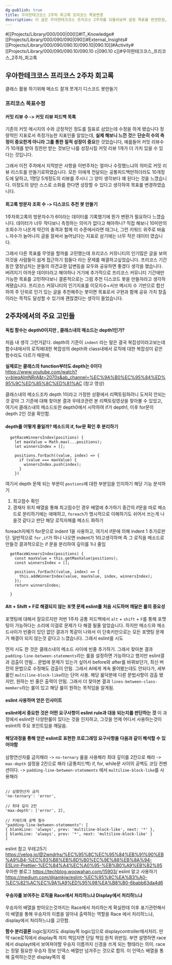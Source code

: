 ```yaml
---
dg-publish: true
title: 우아한테크코스 2주차 회고록 프리코스 목표변경
description: 이 글은 우아한테크코스 프리코스 2주차를 되돌아보며 설정 목표를 변견한점, Max depth를3미만으로 유지 eslint사용등에 관해 이야기합니다
---
```

#[[Projects/Library/000/000\|000]]#IT_Knowledge#[[Projects/Library/000/090/090\|090]]#External_Insights#[[Projects/Library/000/090/090.10/090.10\|090.10]]#Activity#[[Projects/Library/000/090/090.10/090.10 c\|090.10 c]]#우아한테크코스_프리코스_2주차_회고록

## 우아한테크코스 프리코스 2주차 회고록

클래스 활용 하기위해 메소드 잘개 쪼개기
디스코드 봇만들기

### 프리코스 목표수정

#### 커밋 리뷰 수 -> 커밋 리뷰 피드백 목록
기존의 커밋 메시지의 수와 긍정적인 정도를 질표로 삼았는데 수정을 하게 됐습니다
정량적인 지표로서 측정가능한 지표인줄 알았는데, **실제 해보니 느낀 것**은 **단순히 수의 측정이 중요한게 아니라 그를 통한 질적 성장이 중요**한 것었습니다,
예를들어 커밋 리뷰수가 10개를 받아 칭찬만 받는 것보단 나를 성장시킬 커밋 리뷰 1개가 더 가치 있을 수 있다는 것입니다.

그래서 이전 주차에서 지적받은 사항을 이번주차는 얼마나 수정했느냐의 의미로 커밋 리뷰 리스트를 만들기로하였습니다. 모든 이에게 전달되는 공통피드백만하더라도 10개정도에 달하고, 1명당 5개정도의 리뷰를 주시니 그 양이 생각보다 꽤 된다는 것을 느꼈습니다.
이정도의 양만 스스로 소화를 한다면 성장할 수 있다고 생각하여 목표를 변경하였습니다.

#### 회고록 방문자 조회 수 -> 디스코드 추천 봇 만들기
1주차회고록의 방문자수가 6이라는 데이터를 기록했기에 뭔가 변환가 필요하다 느꼈습니다. 데이터가 너무 작다보니 측정하는 의미가 없다고 해야하나? 직접 해보니 10미만의 조회수가 나온게 약간의 충격과 함께 이 수준에서라면 태그나, 그런 키워드 위주로 바움ㄴ자수가 늘어나지 글을 잘써서 늘어났다는 지표로 삼기에는 너무 작은 데이터 였습니다.

그래서 다른 목표를 무엇을 할까를 고민했는데 프리코스 커뮤니티의 인기많은 글을 보여 이것을 사람들이 쉽게 접근하기 힘들다 라는 문제를 해결하고싶었습니다. 프리코스 기간동안 열정넘치는 분들의 의견교환 답변등을 모두와 공유하면 좋겠다 생각을 했습니다. 버려지기 아까운 데이터라고 해야하나
거기에 추가적으로 프리코스 커뮤니티 기간에만 가능한 목표를 고민하다보니 결론적으로는 그럼 추천 디스코드 봇을 만들자라고 생각하게됐습니다.
프리코스 커뮤니티의 인기지표를 이모지수+서브 메시지 수 기반으로 합산하여 주 단위로 인기 있는 글을 추천해주는 봇이면 목표로서 구현과 함께 공유 가치 창출이라는 목적도 달성할 수 있기에 괜찮겠다는 생각이 들었습니다.


## 2주차에서의 주요 고민들

#### 독립 함수는 depth0이지만 , 클래스내의 메소드는 depth1인가?

처음 내 생각
그런거같다. depth의 기준이 `indent` 라는 말은 결국 복잡성이라고보는데 함수내에서의 로직에대한 복잡성의 depth와 class내에서 로직에 대한 복잡성이 같은 함수라도 다르기 때문에.

**실제로는 클래스의 function부터도 depth는 0이다**
https://www.youtube.com/watch?v=bIeqAlmNRrA&t=2070s&ab_channel=%EC%9A%B0%EC%95%84%ED%95%9C%ED%85%8C%ED%81%AC  (참고 영상)

클래스내의 메소드조차 depth 1이라고 가정한 상황에서 리팩토링하려니 도저히 안되는 것 같아 그 기준에 대해 찾아본 결과
우테코관련 본 리팩토링영상을 찾아볼 수 있었고, 여기서 클래스내의 메소드또한  depth0에서 시작하여 if가 depth1, 이후 for문이 depth 2인 것을 확인함.

#### depth를 어떻게 줄일까? 메소드의 if, for문 확인 후 분리하기
```
  getRaceWinnersIndex(positions) {
    let maxValue = Math.max(...positions);
    let winnersIndex = [];

    positions.forEach((value, index) => {
      if (value === maxValue) {
        winnersIndex.push(index);
      }
    })

```

여기서 depth 문제 되는 부분이 `postions`에 대한 부분임을 인지하기
해당 기능 분석하기
1. 최고점수 확인
2. 경재자 위치 배열을 통해 최고점수인 경우 배열에 추가하기
중간의 if문을 따로 메소드로 분리하기에는 애매하고, `foreach`가 명시적으로 이해하기도 쉬어서 쓰는게 나을것 같다고 판단
해당 로직자체를 메소드 화하기

foreach자체가 for문으로  indent 1을 사용하고, 여기서 if문에 의해 indent 1 추가로판단.
일반적으로 `for` ,`if`가 하나 나오면 indent가 1라고생각하며 즉 그 로직을 메소드로만들것
결과적으로는 if 문을 분리하여 깊이를 1나 줄임

```
  getRaceWinnersIndex(positions) {
    const maxValue = this.getMaxValue(positions);
    const winnersIndex = [];

    positions.forEach((value, index) => {
      this.addWinnerIndex(value, maxValue, index, winnersIndex);
    });
    return winnersIndex;

  }
```
#### **Alt + Shift + F**로 해결되지 않는 포맷 문제 eslint를 처음 시도하며 깨달은 룰의 중요성

포맷팅에 대해서 잘모르지만 저번 1주차 공통 피드백에서 `alt` + `shift` + `F`를 통해 포맷팅이 가능하다는 소리에 이걸로 문제가 다 해결 될줄 알았습니다. 하지만  메소드와 메소드사이가 빈줄이 있던 없던 결과가 똑같이 나와서 이 단축키만으로는 모든 포맷팅 문제가 해결이 되지 않는것 같다고 느꼈습니다. 그래서 eslint를 시도

먼저 시도 한 것은 클래스내의 메소드 사이에 빈줄 추가하기. 그래서 찾아본 결과 `padding-line-between-statements`라는 룰을 설정하면 가능하다고 했지만 eslint결과 검출이 안됨... 문법에 문제가 있는가 싶어서 before와 after를 바꿔보던가, 최신 버전의 문법으로 수정해도 검출이 안됨. 그래서 AI에게 계속 물어봤는데도 안되다가, 세부 룰인 `multiline-block-like`라는 단어 사용. 해당 룰덕분에 다른 문법사항이 검출 됐지만, 원하는 빈 줄은 출력이 안됨. 그래서 더 찾아본 결과 `lines-between-class-members`라는 룰이 있고 해당 룰이 원하는 목적임을 알게됨.

#### **eslint 사용하며 얻은 인사이트**
 **eslint에서 중요한 것은 어떤 요구사항이 eslint rule과 대응 되는지를 판단하는 것**
이 과정에서 eslint란 다양한룰이 있다는 것을 인지하고, 그것을 언제 어디서 사용하는것이 eslint의 주요 포인트임을 깨달음.

#### 해당과정을 통해 얻은 eslint로 표현한 프로그래밍 요구사항을 다음과 같이 해석할 수 있어야함
삼항연산자를 금지해라 ->  `no-ternary`  룰을 사용해라
최대 깊이를 2칸으로 해라 -> `max-depth` 설정을 2칸으로 해라
(공통피드백) if, for, while문 사이의 공백도 코딩 컨벤션이다. -> `padding-line-between-statements` 에서 `multiline-block-like`를 사용해라
```
	
// 삼항연산자 금지
'no-ternary': 'error',

// 최대 깊이 2칸
'max-depth': ['error', 2],

// 키워드에 공백 필수
"padding-line-between-statements": [
{ blankLine: 'always', prev: 'multiline-block-like', next: '*' },
{ blankLine: 'always', prev: '*', next: 'multiline-block-like' }
]

```
eslint 참고
우테고5기 https://velog.io/@2wndrhs/%EC%95%8C%EC%95%84%EB%91%90%EB%A9%B4-%EC%93%B8%EB%8D%B0%EC%9E%88%EB%8A%94-ESLint-Prettier-%EC%84%A4%EC%A0%95-%EB%B0%A9%EB%B2%95
우아한 블로그 https://techblog.woowahan.com/15903/
eslint 알고 사용하기 https://medium.com/@iamkjw/eslint-%EC%95%8C%EA%B3%A0-%EC%82%AC%EC%9A%A9%ED%95%98%EA%B8%B0-6babb63da4d6

#### 우승자를 보여주는 로직을 Race에서 처리하느냐 Display에서 처리하느냐

우승자의 배열을 받아오는것까지는 Race에서 처리하는게 확실한데 이후 표기관련해서 이 배열을 통해 우승자의 이름을 알아내 출력하는 역할을 Race 에서 처리하느냐, display에서 처리하느냐를 고민함. 

**함수 분리결론**
logic일지라도 display쪽 logic임으로 displaycontroller에서처리. 만약 race로직에서 display쪽 까지 책임지면 단일 책임 원칙 위반임. 부연 설명하면 race에서 displayt에서 보여져야할 우승자 이름까지 신경을 쓰게 되는 형태라는 의미. race는 정말 필요한 우승자 정보 인덱스 배열만 넘겨주는 것으로 합의. 이 인덱스 배열을 통해 출력하는것은 display쪽의 몫
